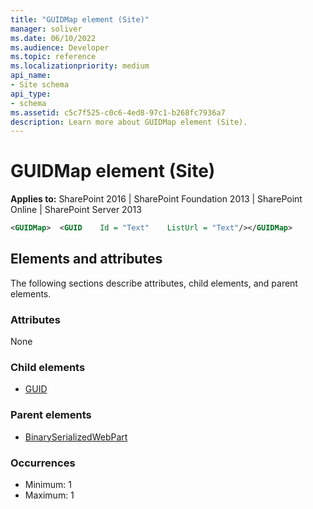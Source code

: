 ```yaml
---
title: "GUIDMap element (Site)"
manager: soliver
ms.date: 06/10/2022
ms.audience: Developer
ms.topic: reference
ms.localizationpriority: medium
api_name:
- Site schema
api_type:
- schema
ms.assetid: c5c7f525-c0c6-4ed8-97c1-b268fc7936a7
description: Learn more about GUIDMap element (Site).
---
```


# GUIDMap element (Site)

**Applies to:** SharePoint 2016 | SharePoint Foundation 2013 | SharePoint Online | SharePoint Server 2013

```XML
<GUIDMap>  <GUID    Id = "Text"    ListUrl = "Text"/></GUIDMap>
```

## Elements and attributes

The following sections describe attributes, child elements, and parent elements.

### Attributes

None

### Child elements

- [GUID](guid-element-site.md)

### Parent elements

- [BinarySerializedWebPart](binaryserializedwebpart-element-site.md)

### Occurrences

- Minimum: 1
- Maximum: 1

<br/>
